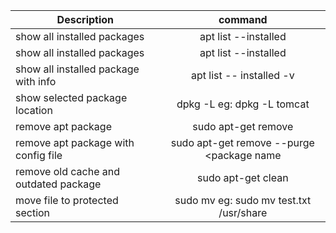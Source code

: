 | Description                           |                  command                  |
| ------------------------------------- | :---------------------------------------: |
| show all installed packages           |           apt list --installed            |
| show all installed packages           |           apt list --installed            |
| show all installed package with info  |         apt list -- installed -v          |
| show selected package location        | dpkg -L <package name> eg: dpkg -L tomcat |
| remove apt package                    |    sudo apt-get remove <package name>     |
| remove apt package with config file   | sudo apt-get remove --purge <package name |
| remove old cache and outdated package |            sudo apt-get clean             |
| move file to protected section        | sudo mv <filename> <location> eg: sudo mv test.txt /usr/share |
